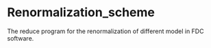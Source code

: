 # Renormalization_scheme
The reduce program for the renormalization of different model in FDC software.
